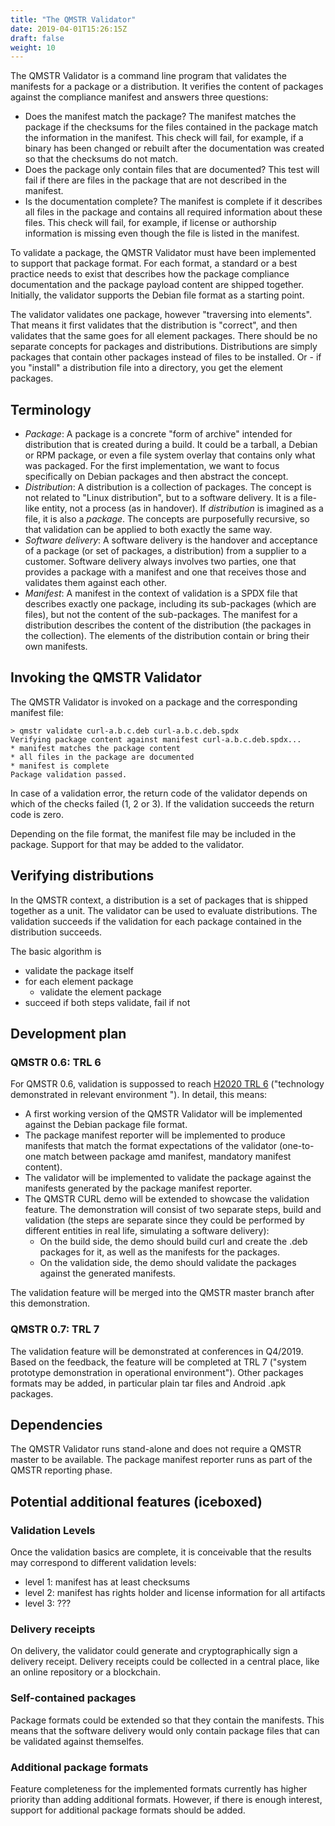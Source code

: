 ```yaml
---
title: "The QMSTR Validator"
date: 2019-04-01T15:26:15Z
draft: false
weight: 10
---
```


The QMSTR Validator is a command line program that validates the
manifests for a package or a distribution. It verifies the content
of packages against the compliance manifest and answers three
questions:

* Does the manifest match the package? The manifest matches
  the package if the checksums for the files contained in the package
  match the information in the manifest. This check will fail,
  for example, if a binary has been changed or rebuilt after the
  documentation was created so that the checksums do not match.
* Does the package only contain files that are documented? This test
  will fail if there are files in the package that are not described
  in the manifest.
* Is the documentation complete? The manifest is complete if it
  describes all files in the package and contains all required
  information about these files. This check will fail, for example,
  if license or authorship information is missing even though the file
  is listed in the manifest.

To validate a package, the QMSTR Validator must have been implemented
to support that package format. For each format, a standard or a best
practice needs to exist that describes how the package compliance
documentation and the package payload content are shipped
together. Initially, the validator supports the Debian file format as
a starting point.

The validator validates one package, however "traversing into
elements". That means it first validates that the distribution is
"correct", and then validates that the same goes for all element
packages. There should be no separate concepts for packages and
distributions. Distributions are simply packages that contain other
packages instead of files to be installed. Or - if you "install" a
distribution file into a directory, you get the element packages.

## Terminology

* *Package*: A package is a concrete "form of archive" intended for
  distribution that is created during a build. It could be a tarball,
  a Debian or RPM package, or even a file system overlay that contains
  only what was packaged. For the first implementation, we want to
  focus specifically on Debian packages and then abstract the concept.
* *Distribution*: A distribution is a collection of packages. The
  concept is not related to "Linux distribution", but to a software
  delivery. It is a file-like entity, not a process (as in
  handover). If *distribution* is imagined as a file, it is also a
  *package*. The concepts are purposefully recursive, so that
  validation can be applied to both exactly the same way.
* *Software delivery*: A software delivery is the handover and
  acceptance of a package (or set of packages, a distribution) from a
  supplier to a customer. Software delivery always involves two
  parties, one that provides a package with a manifest and one that
  receives those and validates them against each other.
* *Manifest*: A manifest in the context of validation is a SPDX file
  that describes exactly one package, including its sub-packages
  (which are files), but not the content of the sub-packages. The
  manifest for a distribution describes the content of the
  distribution (the packages in the collection). The elements of the
  distribution contain or bring their own manifests.

## Invoking the QMSTR Validator

The QMSTR Validator is invoked on a package and the corresponding
manifest file:

	> qmstr validate curl-a.b.c.deb curl-a.b.c.deb.spdx
	Verifying package content against manifest curl-a.b.c.deb.spdx...
	* manifest matches the package content
	* all files in the package are documented
	* manifest is complete
	Package validation passed.

In case of a validation error, the return code of the validator
depends on which of the checks failed (1, 2 or 3). If the validation
succeeds the return code is zero.

Depending on the file format, the manifest file may be included in the
package. Support for that may be added to the validator.

## Verifying distributions

In the QMSTR context, a distribution is a set of packages that is
shipped together as a unit. The validator can be used to evaluate
distributions. The validation succeeds if the validation for each
package contained in the distribution succeeds.

The basic algorithm is

* validate the package itself
* for each element package
  * validate the element package
* succeed if both steps validate, fail if not

## Development plan

### QMSTR 0.6: TRL 6

For QMSTR 0.6, validation is suppossed to
reach
[H2020 TRL 6](https://ec.europa.eu/info/funding-tenders/opportunities/portal/screen/support/faq;keywords=/2890) ("technology
demonstrated in relevant environment "). In detail, this means:

* A first working version of the QMSTR Validator will be implemented
  against the Debian package file format.
* The package manifest reporter will be implemented to produce
  manifests that match the format expectations of the validator
  (one-to-one match between package amd manifest, mandatory manifest
  content).
* The validator will be implemented to validate the package against
  the manifests generated by the package manifest reporter.
* The QMSTR CURL demo will be extended to showcase the validation
  feature. The demonstration will consist of two separate steps, build
  and validation (the steps are separate since they could be performed
  by different entities in real life, simulating a software delivery):
  * On the build side, the demo should build curl and create the .deb
    packages for it, as well as the manifests for the packages.
  * On the validation side, the demo should validate the packages
    against the generated manifests.

The validation feature will be merged into the QMSTR master branch
after this demonstration.

### QMSTR 0.7: TRL 7

The validation feature will be demonstrated at conferences in
Q4/2019. Based on the feedback, the feature will be completed at TRL 7
("system prototype demonstration in operational environment"). Other
packages formats may be added, in particular plain tar files and
Android .apk packages.

## Dependencies

The QMSTR Validator runs stand-alone and does not require a QMSTR
master to be available. The package manifest reporter runs as part of
the QMSTR reporting phase.

## Potential additional features (iceboxed)

### Validation Levels

Once the validation basics are complete, it is conceivable that the
results may correspond to different validation levels:

* level 1: manifest has at least checksums
* level 2: manifest has rights holder and license information for all artifacts
* level 3: ???

### Delivery receipts

On delivery, the validator could generate and cryptographically sign a
delivery receipt. Delivery receipts could be collected in a central
place, like an online repository or a blockchain.

### Self-contained packages

Package formats could be extended so that they contain the
manifests. This means that the software delivery would only contain
package files that can be validated against themselfes.

### Additional package formats

Feature completeness for the implemented formats currently has higher
priority than adding additional formats. However, if there is enough
interest, support for additional package formats should be added.
